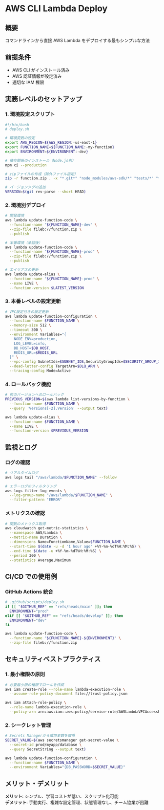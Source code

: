 # AWS CLI Lambda Deploy

## 概要

コマンドラインから直接 AWS Lambda をデプロイする最もシンプルな方法

## 前提条件

- AWS CLI がインストール済み
- AWS 認証情報が設定済み
- 適切な IAM 権限

## 実務レベルのセットアップ

### 1. 環境設定スクリプト

```bash
#!/bin/bash
# deploy.sh

# 環境変数の設定
export AWS_REGION=${AWS_REGION:-us-east-1}
export FUNCTION_NAME=${FUNCTION_NAME:-my-function}
export ENVIRONMENT=${ENVIRONMENT:-dev}

# 依存関係のインストール（Node.js例）
npm ci --production

# zipファイルの作成（除外ファイル指定）
zip -r function.zip . -x "*.git*" "node_modules/aws-sdk/*" "tests/*" "*.md"

# バージョンタグの追加
VERSION=$(git rev-parse --short HEAD)
```

### 2. 環境別デプロイ

```bash
# 開発環境
aws lambda update-function-code \
  --function-name "${FUNCTION_NAME}-dev" \
  --zip-file fileb://function.zip \
  --publish

# 本番環境（承認後）
aws lambda update-function-code \
  --function-name "${FUNCTION_NAME}-prod" \
  --zip-file fileb://function.zip \
  --publish

# エイリアスの更新
aws lambda update-alias \
  --function-name "${FUNCTION_NAME}-prod" \
  --name LIVE \
  --function-version $LATEST_VERSION
```

### 3. 本番レベルの設定更新

```bash
# VPC設定付きの設定更新
aws lambda update-function-configuration \
  --function-name $FUNCTION_NAME \
  --memory-size 512 \
  --timeout 300 \
  --environment Variables="{
    NODE_ENV=production,
    LOG_LEVEL=info,
    DB_HOST=$DB_HOST,
    REDIS_URL=$REDIS_URL
  }" \
  --vpc-config SubnetIds=$SUBNET_IDS,SecurityGroupIds=$SECURITY_GROUP_IDS \
  --dead-letter-config TargetArn=$DLQ_ARN \
  --tracing-config Mode=Active
```

### 4. ロールバック機能

```bash
# 前のバージョンへのロールバック
PREVIOUS_VERSION=$(aws lambda list-versions-by-function \
  --function-name $FUNCTION_NAME \
  --query 'Versions[-2].Version' --output text)

aws lambda update-alias \
  --function-name $FUNCTION_NAME \
  --name LIVE \
  --function-version $PREVIOUS_VERSION
```

## 監視とログ

### ログの確認

```bash
# リアルタイムログ
aws logs tail "/aws/lambda/$FUNCTION_NAME" --follow

# エラーログのフィルタリング
aws logs filter-log-events \
  --log-group-name "/aws/lambda/$FUNCTION_NAME" \
  --filter-pattern "ERROR"
```

### メトリクスの確認

```bash
# 関数のメトリクス取得
aws cloudwatch get-metric-statistics \
  --namespace AWS/Lambda \
  --metric-name Duration \
  --dimensions Name=FunctionName,Value=$FUNCTION_NAME \
  --start-time $(date -u -d '1 hour ago' +%Y-%m-%dT%H:%M:%S) \
  --end-time $(date -u +%Y-%m-%dT%H:%M:%S) \
  --period 300 \
  --statistics Average,Maximum
```

## CI/CD での使用例

### GitHub Actions 統合

```bash
# .github/scripts/deploy.sh
if [[ "$GITHUB_REF" == "refs/heads/main" ]]; then
  ENVIRONMENT="prod"
elif [[ "$GITHUB_REF" == "refs/heads/develop" ]]; then
  ENVIRONMENT="dev"
fi

aws lambda update-function-code \
  --function-name "${FUNCTION_NAME}-${ENVIRONMENT}" \
  --zip-file fileb://function.zip
```

## セキュリティベストプラクティス

### 1. 最小権限の原則

```bash
# 必要最小限の権限でロールを作成
aws iam create-role --role-name lambda-execution-role \
  --assume-role-policy-document file://trust-policy.json

aws iam attach-role-policy \
  --role-name lambda-execution-role \
  --policy-arn arn:aws:iam::aws:policy/service-role/AWSLambdaVPCAccessExecutionRole
```

### 2. シークレット管理

```bash
# Secrets Managerから環境変数を取得
SECRET_VALUE=$(aws secretsmanager get-secret-value \
  --secret-id prod/myapp/database \
  --query SecretString --output text)

aws lambda update-function-configuration \
  --function-name $FUNCTION_NAME \
  --environment Variables="{DB_PASSWORD=$SECRET_VALUE}"
```

## メリット・デメリット

**メリット**: シンプル、学習コストが低い、スクリプト化可能  
**デメリット**: 手動実行、複雑な設定管理、状態管理なし、チーム協業が困難
